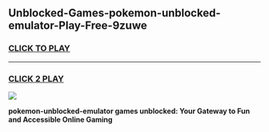 
## Unblocked-Games-pokemon-unblocked-emulator-Play-Free-9zuwe
<h3>
<a href="https://premium76.site?title=pokemon-unblocked-emulator&ref=12A">CLICK TO PLAY</a></h3>
<hr>

<h3>
<a href="https://premium76.site?title=pokemon-unblocked-emulator&ref=12A">CLICK 2 PLAY</a>
  
</h3>

<a href="https://premium76.site?title=pokemon-unblocked-emulator&ref=12A"><img src="https://clearcache.store/games.png"></a>


**pokemon-unblocked-emulator games unblocked: Your Gateway to Fun and Accessible Online Gaming**
